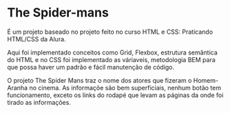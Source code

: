 # The Spider-mans

  É um projeto baseado no projeto feito no curso HTML e CSS: Praticando HTML/CSS da Alura.
  
  Aqui foi implementado conceitos como Grid, Flexbox, estrutura semântica do HTML e no CSS foi implementado as váriaveis, metodologia BEM para que possa haver um padrão e fácil manutenção de código.
  
  O projeto The Spider Mans traz o nome dos atores que fizeram o Homem-Aranha no cinema. As informaçõe são bem superficiais, nenhum botão tem funcionamento, exceto os links do rodapé que levam as páginas da onde foi tirado as informações.

